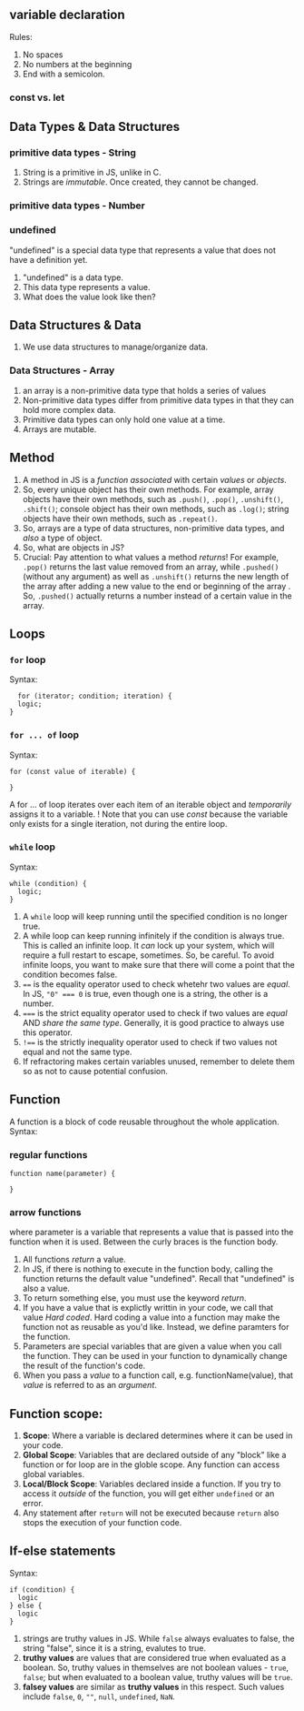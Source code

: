 ## variable declaration
Rules: 
1. No spaces
2. No numbers at the beginning
3. End with a semicolon.

### const vs. let

## Data Types & Data Structures

### primitive data types - String
1. String is a primitive in JS, unlike in C.
2. Strings are *immutable*. Once created, they cannot be changed.

### primitive data types - Number

### undefined
"undefined" is a special data type that represents a value that does not have a definition yet.
1. "undefined" is a data type.
2. This data type represents a value. 
3. What does the value look like then?

## Data Structures & Data
1. We use data structures to manage/organize data. 

### Data Structures - Array 
1. an array is a non-primitive data type that holds a series of values
2. Non-primitive data types differ from primitive data types in that they can hold more complex data.
3. Primitive data types can only hold one value at a time.
4. Arrays are mutable. 

## Method
1. A method in JS is a *function* _associated_ with certain *values* or *objects*.
2. So, every unique object has their own methods. For example, array objects have their own methods, such as `.push()`, `.pop()`, `.unshift()`, `.shift()`; console object has their own methods, such as `.log()`; string objects have their own methods, such as `.repeat()`.
3. So, arrays are a type of data structures, non-primitive data types, and *also* a type of object.
4. So, what are objects in JS? 
5. Crucial: Pay attention to what values a method _returns_! For example, `.pop()` returns the last value removed from an array, while `.pushed()` (without any argument) as well as `.unshift()` returns the new length of the array after adding a new value to the end or beginning of the array . So, `.pushed()` actually returns a number instead of a certain value in the array. 

## Loops

### `for` loop
Syntax: 
```
  for (iterator; condition; iteration) {
  logic;
}
```

### `for ... of` loop
Syntax: 
```
for (const value of iterable) {

}
```
A for ... of loop iterates over each item of an iterable object and *temporarily* assigns it to a variable. 
! Note that you can use *const* because the variable only exists for a single iteration, not during the entire loop.

### `while` loop
Syntax: 
```
while (condition) {
  logic;
}

```
1. A `while` loop will keep running until the specified condition is no longer true. 
2. A while loop can keep running infinitely if the condition is always true. This is called an infinite loop. It *can* lock up your system, which will require a full restart to escape, sometimes. So, be careful. To avoid infinite loops, you want to make sure that there will come a point that the condition becomes false. 
3. `==` is the equality operator used to check whetehr two values are *equal*. In JS, `"0" === 0` is true, even though one is a string, the other is a number.  
4. `===` is the strict equality operator used to check if two values are *equal* AND *share the same type*. 
Generally, it is good practice to always use this operator. 
5. `!==` is the strictly inequality operator used to check if two values not equal and not the same type. 
6. If refractoring makes certain variables unused, remember to delete them so as not to cause potential confusion. 

## Function
A function is a block of code reusable throughout the whole application.
Syntax:
### regular functions
```
function name(parameter) {

}
```

### arrow functions
where parameter is a variable that represents a value that is passed into the function when it is used. Between the curly braces is the function body. 
1. All functions *return* a value.
2. In JS, if there is nothing to execute in the function body, calling the function returns the default value "undefined". Recall that "undefined" is also a value.
3. To return something else, you must use the keyword *return*.
4. If you have a value that is explictly writtin in your code, we call that value _Hard coded_. Hard coding a value into a function may make the function not as reusable as you'd like. Instead, we define paramters for the function. 
5. Parameters are special variables that are given a value when you call the function. They can be used in your function to dynamically change the result of the function's code.  
6. When you pass a *value* to a function call, e.g. functionName(value), that *value* is referred to as an *argument*. 
## Function scope:
1. __Scope__: Where a variable is declared determines where it can be used in your code. 
2. __Global Scope__: Variables that are declared outside of any "block" like a function or for loop are in the globle scope. Any function can access global variables. 
3. __Local/Block Scope__: Variables declared inside a function. If you try to access it *outside* of the function, you will get either `undefined` or an error.
4. Any statement after `return` will not be executed because `return` also stops the execution of your function code. 

## If-else statements
Syntax: 
```
if (condition) {
  logic
} else {
  logic
}

```
1. strings are truthy values in JS. While `false` always evaluates to false, the string "false", since it is a string, evalutes to true. 
2. __truthy values__ are values that are considered true when evaluated as a boolean. So, truthy values in themselves are not boolean values - `true`, `false`; but when evaluated to a boolean value, truthy values will be `true`. 
3. __falsey values__ are similar as __truthy values__ in this respect. Such values include `false`, `0`, `""`, `null`, `undefined`, `NaN`. 


